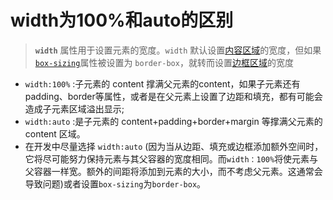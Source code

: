 # width为100%和auto的区别

> **`width`** 属性用于设置元素的宽度。`width` 默认设置[内容区域](https://developer.mozilla.org/zh-CN/docs/CSS/CSS\_box\_model/Introduction\_to\_the\_CSS\_box\_model)的宽度，但如果 [`box-sizing`](https://developer.mozilla.org/zh-CN/docs/Web/CSS/box-sizing)属性被设置为 `border-box`，就转而设置[边框区域](https://developer.mozilla.org/zh-CN/docs/Web/CSS/CSS_box_model/Introduction_to_the_CSS_box_model#border-area)的宽度


* `width:100%` :子元素的 content 撑满父元素的content，如果子元素还有 padding、border等属性，或者是在父元素上设置了边距和填充，都有可能会造成子元素区域溢出显示;
* `width:auto` :是子元素的 content+padding+border+margin 等撑满父元素的 content 区域。
* 在开发中尽量选择 `width:auto` (因为当从边距、填充或边框添加额外空间时，它将尽可能努力保持元素与其父容器的宽度相同。而`width：100%`将使元素与父容器一样宽。额外的间距将添加到元素的大小，而不考虑父元素。这通常会导致问题)或者设置`box-sizing`为`border-box`。
